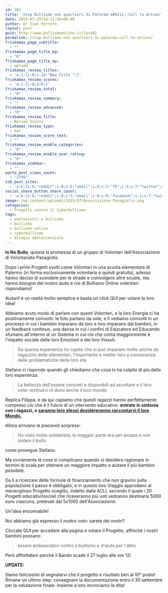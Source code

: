 ```yaml
---
id: 382
title: 'Stop Bullismo nei quartieri di Palermo &#8211; Call to Action'
date: 2015-07-25T14:11:54+00:00
author: Dr Ivan Ferrero
layout: post
guid: http://www.bullismoonline.it/?p=382
permalink: /stop-bullismo-nei-quartieri-di-palermo-call-to-action/
friskamax_page_subtitle:
  - ""
friskamax_page_title_bg:
  - "0"
friskamax_page_title_op:
  - upload
friskamax_review_titles:
  - 'a:1:{i:0;s:10:"New Title ";}'
friskamax_review_scores:
  - 'a:1:{i:0;d:0;}'
friskamax_review_total:
  - "0"
friskamax_review_summary:
  - ""
friskamax_review_advanced:
  - "0"
friskamax_review_title:
  - Review Scores
friskamax_review_type:
  - bar
friskamax_review_score_text:
  - ""
friskamax_review_enable_categories:
  - "0"
friskamax_review_enable_user_rating:
  - "0"
friskamax_sidebar:
  - ""
warta_post_views_count:
  - "2799"
ssb_post_sites:
  - 'a:6:{s:6:"reddit";i:0;s:5:"email";i:0;s:2:"fb";i:3;s:7:"twitter";i:0;s:5:"gplus";i:2;s:9:"pinterest";i:0;}'
social_share_button_share_count:
  - 'a:6:{s:6:"reddit";i:0;s:5:"email";i:0;s:8:"facebook";i:3;s:7:"twitter";i:0;s:11:"google-plus";i:2;s:9:"pinterest";i:0;}'
image: /wp-content/uploads/2015/07/Associazione-Panagiotis.png
categories:
  - Progetti contro il Cyberbullismo
tags:
  - adolescenti e bullismo
  - bullismo
  - bullismo online
  - cyberbullismo
  - disagio adolescenziale
---
```

<strong>Io No Bullo</strong>, questa la promessa di un gruppo di Volontari dell'Associazione di Volontariato Panagiotis.

Dopo i primi Progetti svolti come Volontari in una scuola elementare di Palermo (in forma esclusivamente volontaria e quindi gratuita), adesso hanno deciso di scendere per le strade e coinvolgere altre scuole, ma hanno bisogno del nostro aiuto e noi di Bullismo Online volentieri rispondiamo!

Aiutarli è un realtà molto semplice e basta un click QUI per votare la loro idea!

Abbiamo avuto modo di parlare con questi Volontari, e la loro Energia ci ha positivamente coinvolti: le foto parlano da sole, e li vediamo coinvolti in un processo in cui i bambini imparano da loro e loro imparano dai bambini, in un feedback continuo, una danza in cui i confini di Educatore ed Educando sfumano all'interno di un Sistema in cui ciò che conta maggiormente è l'impatto sociale delle loro Emozioni e dei loro Vissuti.
<blockquote>Da questa esperienza ho capito che si può imparare molto anche da ragazzini delle elementari, l'importante è metter loro a conoscenza delle problematiche della loro età</blockquote>
Stefano ci risponde quando gli chiediamo che cosa lo ha colpito di più della loro esperienza.
<blockquote>La bellezza dell'essere concreti e disponibili ad ascoltare e il loro voler restituirci in dono anche il loro mondo</blockquote>
Replica Filippa, e da qui capiamo che questi ragazzi hanno perfettamente compreso ciò che è il fulcro di un intervento educativo: <strong>entrate in sintonia con i ragazzi, e <a href="http://www.bullismoonline.it/cyberbullismo-convergenza-di-un-disagio-la-conferenza/">saranno loro stessi desidereranno raccontarvi il loro Mondo.</a></strong>

Allora arrivano le piacevoli sorprese:
<blockquote>Ho visto molta solidarietà, la maggior parte era per aiutare e non isolare il bullo</blockquote>
come prosegue Stefano.

Ma ovviamente le cose si complicano quando si desidera ragionare in termini di scala per ottenere un maggiore impatto e aiutare il più bambini possibile.

Da lì a ricercare delle formule di finanziamento che non gravino sulla popolazione il passo è obbligato, e in questo loro Viaggio approdano al meraviglioso Progetto sceglitu, indetto dalla ACLI, secondo il quale i 20 Progetti educativi/sociali che riceveranno più voti vedranno destinarsi 5000 euro ciascuna, prelevati dal 5x1000 dell'Associazione.

Un'idea encomiabile!

Noi abbiamo già espresso il nostro voto: sarete dei nostri?

Cliccate QUI per accedere alla pagina e votare il Progetto, affinchè i nostri bambini possano
<blockquote>essere ambasciatori contro il bullismo e d'aiuto per l'altro.</blockquote>
Però affrettatevi perchè il Bando scade il 27 luglio alle ore 12!

<strong>UPDATE:</strong>

Siamo felicissimi di segnalarvi che il progetto è risultato ben al 10° posto!
Rimane un ultimo step: consegnare la documentazione entro il 30 settembre per la valutazione finale.
Insieme a loro incrociamo le dita!